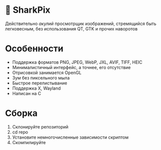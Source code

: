 # 🦈 SharkPix

Действительно *акулий* просмотрщик изображений, стремящийся быть легковесным, без использования QT, GTK и прочих наворотов



# Особенности

 - Поддержка форматов PNG, JPEG, WebP, JXL, AVIF, TIFF, HEIC
 - Минималистичный интерфейс, а точнее, его отсутствие
 - Отрисовкой занимается OpenGL
 - Зум без пиксельного мыла
 - Быстрое перелистывание
 - Поддержка X, Wayland
 - Написан на С

# Сборка

 1. Склонируйте репозиторий
 2. cd repo
 3. Установите немногочисленные зависимости скриптом
 4. Скомпилируйте
